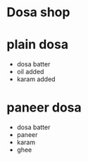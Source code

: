 # Dosa shop

# plain dosa
* dosa batter
* oil added
* karam added

# paneer dosa
* dosa batter
* paneer
* karam
* ghee